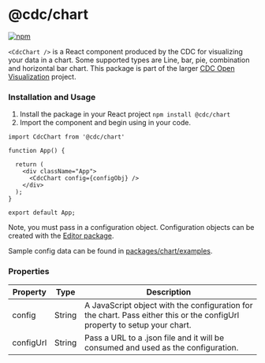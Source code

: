 # @cdc/chart

[![npm](https://img.shields.io/npm/v/@cdc/chart)](https://www.npmjs.com/package/@cdc/chart)

`<CdcChart />` is a React component produced by the CDC for visualizing your data in a chart. Some supported types are Line, bar, pie, combination and horizontal bar chart. This package is part of the larger [CDC Open Visualization](https://github.com/CDCgov/cdc-open-viz) project.

### Installation and Usage

1. Install the package in your React project `npm install @cdc/chart`
2. Import the component and begin using in your code.

```JSX
import CdcChart from '@cdc/chart'

function App() {

  return (
    <div className="App">
      <CdcChart config={configObj} />
    </div>
  );
}

export default App;
```

Note, you must pass in a configuration object. Configuration objects can be created with the [Editor package](https://github.com/CDCgov/cdc-open-viz/tree/main/packages/editor).

Sample config data can be found in [packages/chart/examples](https://github.com/CDCgov/cdc-open-viz/tree/integration/packages/chart/examples).

### Properties

| Property  | Type   | Description                                                                                                               |
| --------- | ------ | ------------------------------------------------------------------------------------------------------------------------- |
| config    | String | A JavaScript object with the configuration for the chart. Pass either this or the configUrl property to setup your chart. |
| configUrl | String | Pass a URL to a .json file and it will be consumed and used as the configuration.                                         |
